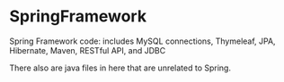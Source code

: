 # SpringFramework
 Spring Framework code: includes MySQL connections, Thymeleaf, JPA, Hibernate, Maven, RESTful API, and JDBC

There also are java files in here that are unrelated to Spring.
